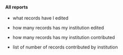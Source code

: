 
#### All reports

- what records have I edited

- how many records has my institution edited

- how many records has my institution contributed

- list of number of records contributed by institution


